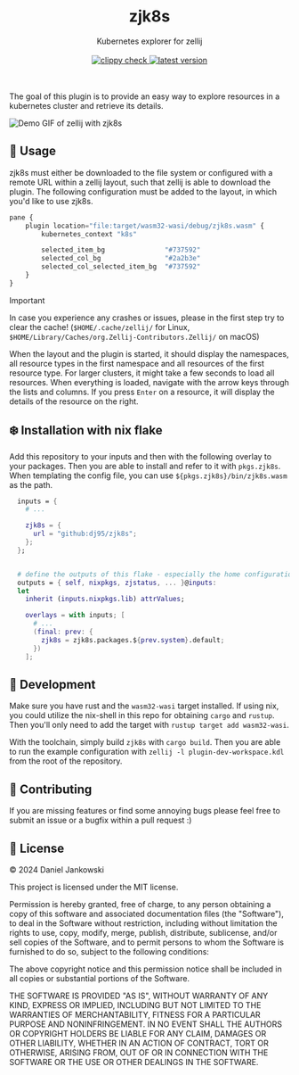 <h1 align="center">zjk8s</h1>

<p align="center">
  Kubernetes explorer for zellij
  <br><br>
  <a href="https://github.com/dj95/zjk8s/actions/workflows/lint.yml">
    <img alt="clippy check" src="https://github.com/dj95/zjk8s/actions/workflows/lint.yml/badge.svg" />
  </a>
  <a href="https://github.com/dj95/zjk8s/releases">
    <img alt="latest version" src="https://img.shields.io/github/v/tag/dj95/zjk8s.svg?sort=semver" />
  </a>

  <br><br>
  The goal of this plugin is to provide an easy way to explore resources in a kubernetes cluster and retrieve its details.
</p>

<img src="./assets/demo.gif" alt="Demo GIF of zellij with zjk8s" />

## 🚀 Usage

zjk8s must either be downloaded to the file system or configured with a remote URL within a zellij layout, such that zellij is able to download the plugin. The following configuration must be added to the layout, in which you'd like to use zjk8s.

```javascript
pane {
    plugin location="file:target/wasm32-wasi/debug/zjk8s.wasm" {
        kubernetes_context "k8s"

        selected_item_bg               "#737592"
        selected_col_bg                "#2a2b3e"
        selected_col_selected_item_bg  "#737592"
    }
}
```

> [!IMPORTANT]
> In case you experience any crashes or issues, please in the first step try to clear the cache! (`$HOME/.cache/zellij/` for Linux, `$HOME/Library/Caches/org.Zellij-Contributors.Zellij/` on macOS)

When the layout and the plugin is started, it should display the namespaces, all resource types in the first namespace and all resources of the first resource type. For larger clusters, it might take a few seconds to load all resources. When everything is loaded, navigate with the arrow keys through the lists and columns. If you press `Enter` on a resource, it will display the details of the resource on the right.

## ❄️ Installation with nix flake

Add this repository to your inputs and then with the following overlay to your packages.
Then you are able to install and refer to it with `pkgs.zjk8s`. When templating the
config file, you can use `${pkgs.zjk8s}/bin/zjk8s.wasm` as the path.

```nix
  inputs = {
    # ...

    zjk8s = {
      url = "github:dj95/zjk8s";
    };
  };


  # define the outputs of this flake - especially the home configurations
  outputs = { self, nixpkgs, zjstatus, ... }@inputs:
  let
    inherit (inputs.nixpkgs.lib) attrValues;

    overlays = with inputs; [
      # ...
      (final: prev: {
        zjk8s = zjk8s.packages.${prev.system}.default;
      })
    ];
```

## 🚧 Development

Make sure you have rust and the `wasm32-wasi` target installed. If using nix, you could utilize the nix-shell
in this repo for obtaining `cargo` and `rustup`. Then you'll only need to add the target with
`rustup target add wasm32-wasi`.

With the toolchain, simply build `zjk8s` with `cargo build`. Then you are able to run the example configuration
with `zellij -l plugin-dev-workspace.kdl` from the root of the repository.

## 🤝 Contributing

If you are missing features or find some annoying bugs please feel free to submit an issue or a bugfix within a pull request :)

## 📝 License

© 2024 Daniel Jankowski

This project is licensed under the MIT license.

Permission is hereby granted, free of charge, to any person obtaining a copy
of this software and associated documentation files (the "Software"), to deal
in the Software without restriction, including without limitation the rights
to use, copy, modify, merge, publish, distribute, sublicense, and/or sell
copies of the Software, and to permit persons to whom the Software is
furnished to do so, subject to the following conditions:

The above copyright notice and this permission notice shall be included in all
copies or substantial portions of the Software.

THE SOFTWARE IS PROVIDED "AS IS", WITHOUT WARRANTY OF ANY KIND, EXPRESS OR
IMPLIED, INCLUDING BUT NOT LIMITED TO THE WARRANTIES OF MERCHANTABILITY,
FITNESS FOR A PARTICULAR PURPOSE AND NONINFRINGEMENT. IN NO EVENT SHALL THE
AUTHORS OR COPYRIGHT HOLDERS BE LIABLE FOR ANY CLAIM, DAMAGES OR OTHER
LIABILITY, WHETHER IN AN ACTION OF CONTRACT, TORT OR OTHERWISE, ARISING FROM,
OUT OF OR IN CONNECTION WITH THE SOFTWARE OR THE USE OR OTHER DEALINGS IN THE
SOFTWARE.
